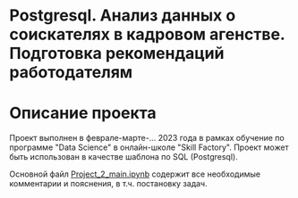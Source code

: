 # Postgresql. Анализ данных о соискателях в кадровом агенстве. Подготовка рекомендаций работодателям

# Описание проекта
Проект выполнен в феврале-марте-... 2023 года в рамках обучение по программе "Data Science" в онлайн-школе "Skill Factory". Проект может быть использован в качестве шаблона по SQL (Postgresql).

Основной файл [Project_2_main.ipynb](https://github.com/AleksandrKv/dsDataUnderstanding/blob/master/Project_2_main.ipynb) содержит все необходимые комментарии и пояснения, в т.ч. постановку задач. 

